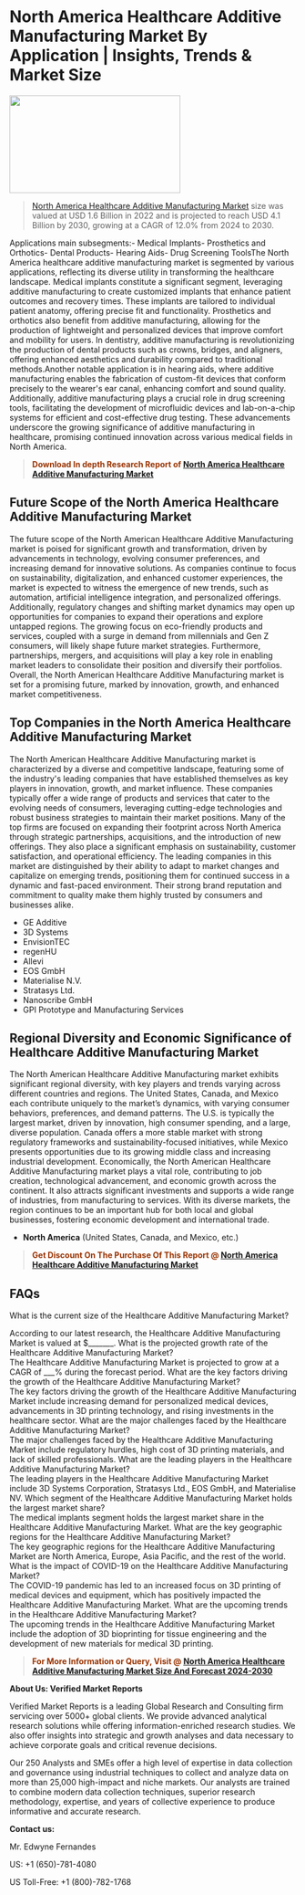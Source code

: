 <p><h1>North America Healthcare Additive Manufacturing Market By Application | Insights, Trends & Market Size</h1><p><img class="aligncenter size-medium wp-image-105565" src="https://ffe5etoiles.com/wp-content/uploads/2025/01/MST7-300x171.png" alt="" width="300" height="171" /></p><blockquote><p><a href="https://www.verifiedmarketreports.com/download-sample/?rid=568968&utm_source=Github-NA&utm_medium=362" target="_blank">North America Healthcare Additive Manufacturing Market</a> size was valued at USD 1.6 Billion in 2022 and is projected to reach USD 4.1 Billion by 2030, growing at a CAGR of 12.0% from 2024 to 2030.</p></blockquote>Applications main subsegments:- Medical Implants- Prosthetics and Orthotics- Dental Products- Hearing Aids- Drug Screening ToolsThe North America healthcare additive manufacturing market is segmented by various applications, reflecting its diverse utility in transforming the healthcare landscape. Medical implants constitute a significant segment, leveraging additive manufacturing to create customized implants that enhance patient outcomes and recovery times. These implants are tailored to individual patient anatomy, offering precise fit and functionality. Prosthetics and orthotics also benefit from additive manufacturing, allowing for the production of lightweight and personalized devices that improve comfort and mobility for users. In dentistry, additive manufacturing is revolutionizing the production of dental products such as crowns, bridges, and aligners, offering enhanced aesthetics and durability compared to traditional methods.Another notable application is in hearing aids, where additive manufacturing enables the fabrication of custom-fit devices that conform precisely to the wearer's ear canal, enhancing comfort and sound quality. Additionally, additive manufacturing plays a crucial role in drug screening tools, facilitating the development of microfluidic devices and lab-on-a-chip systems for efficient and cost-effective drug testing. These advancements underscore the growing significance of additive manufacturing in healthcare, promising continued innovation across various medical fields in North America.</p><blockquote><p><span style="color: #993300;"><strong>Download In depth Research Report of <a href="https://www.verifiedmarketreports.com/download-sample/?rid=568968&utm_source=Github-NA&utm_medium=362">North America Healthcare Additive Manufacturing Market</a></strong></span></p></blockquote><h2>Future Scope of the North America Healthcare Additive Manufacturing Market</h2><p>The future scope of the North American Healthcare Additive Manufacturing market is poised for significant growth and transformation, driven by advancements in technology, evolving consumer preferences, and increasing demand for innovative solutions. As companies continue to focus on sustainability, digitalization, and enhanced customer experiences, the market is expected to witness the emergence of new trends, such as automation, artificial intelligence integration, and personalized offerings. Additionally, regulatory changes and shifting market dynamics may open up opportunities for companies to expand their operations and explore untapped regions. The growing focus on eco-friendly products and services, coupled with a surge in demand from millennials and Gen Z consumers, will likely shape future market strategies. Furthermore, partnerships, mergers, and acquisitions will play a key role in enabling market leaders to consolidate their position and diversify their portfolios. Overall, the North American Healthcare Additive Manufacturing market is set for a promising future, marked by innovation, growth, and enhanced market competitiveness.</p><h2>Top Companies in the North America Healthcare Additive Manufacturing Market</h2><p>The North American Healthcare Additive Manufacturing market is characterized by a diverse and competitive landscape, featuring some of the industry's leading companies that have established themselves as key players in innovation, growth, and market influence. These companies typically offer a wide range of products and services that cater to the evolving needs of consumers, leveraging cutting-edge technologies and robust business strategies to maintain their market positions. Many of the top firms are focused on expanding their footprint across North America through strategic partnerships, acquisitions, and the introduction of new offerings. They also place a significant emphasis on sustainability, customer satisfaction, and operational efficiency. The leading companies in this market are distinguished by their ability to adapt to market changes and capitalize on emerging trends, positioning them for continued success in a dynamic and fast-paced environment. Their strong brand reputation and commitment to quality make them highly trusted by consumers and businesses alike.</p><p><ul><li>GE Additive </li><li> 3D Systems </li><li> EnvisionTEC </li><li> regenHU </li><li> Allevi </li><li> EOS GmbH </li><li> Materialise N.V. </li><li> Stratasys Ltd. </li><li> Nanoscribe GmbH </li><li> GPI Prototype and Manufacturing Services</li></ul></p><h2>Regional Diversity and Economic Significance of Healthcare Additive Manufacturing Market</h2><p>The North American Healthcare Additive Manufacturing market exhibits significant regional diversity, with key players and trends varying across different countries and regions. The United States, Canada, and Mexico each contribute uniquely to the market’s dynamics, with varying consumer behaviors, preferences, and demand patterns. The U.S. is typically the largest market, driven by innovation, high consumer spending, and a large, diverse population. Canada offers a more stable market with strong regulatory frameworks and sustainability-focused initiatives, while Mexico presents opportunities due to its growing middle class and increasing industrial development. Economically, the North American Healthcare Additive Manufacturing market plays a vital role, contributing to job creation, technological advancement, and economic growth across the continent. It also attracts significant investments and supports a wide range of industries, from manufacturing to services. With its diverse markets, the region continues to be an important hub for both local and global businesses, fostering economic development and international trade.</p><ul> <li><strong>North America</strong> (United States, Canada, and Mexico, etc.)</li></ul><blockquote><p><span style="color: #993300;"><strong>Get Discount On The Purchase Of This Report @ <a href="https://www.verifiedmarketreports.com/ask-for-discount/?rid=568968&utm_source=Github-NA&utm_medium=362">North America Healthcare Additive Manufacturing Market</a></strong></span></p></blockquote><h2>FAQs</h2><p><FAQ> <Question> What is the current size of the Healthcare Additive Manufacturing Market?</div><div> </Question> <Answer> According to our latest research, the Healthcare Additive Manufacturing Market is valued at $_______. </Answer></FAQ><FAQ> <Question> What is the projected growth rate of the Healthcare Additive Manufacturing Market?</div><div> </Question> <Answer> The Healthcare Additive Manufacturing Market is projected to grow at a CAGR of ___% during the forecast period. </Answer></FAQ><FAQ> <Question> What are the key factors driving the growth of the Healthcare Additive Manufacturing Market?</div><div> </Question> <Answer> The key factors driving the growth of the Healthcare Additive Manufacturing Market include increasing demand for personalized medical devices, advancements in 3D printing technology, and rising investments in the healthcare sector. </Answer></FAQ><FAQ> <Question> What are the major challenges faced by the Healthcare Additive Manufacturing Market?</div><div> </Question> <Answer> The major challenges faced by the Healthcare Additive Manufacturing Market include regulatory hurdles, high cost of 3D printing materials, and lack of skilled professionals. </Answer></FAQ><FAQ> <Question> What are the leading players in the Healthcare Additive Manufacturing Market?</div><div> </Question> <Answer> The leading players in the Healthcare Additive Manufacturing Market include 3D Systems Corporation, Stratasys Ltd., EOS GmbH, and Materialise NV. </Answer></FAQ><FAQ> <Question> Which segment of the Healthcare Additive Manufacturing Market holds the largest market share?</div><div> </Question> <Answer> The medical implants segment holds the largest market share in the Healthcare Additive Manufacturing Market. </Answer></FAQ><FAQ> <Question> What are the key geographic regions for the Healthcare Additive Manufacturing Market?</div><div> </Question> <Answer> The key geographic regions for the Healthcare Additive Manufacturing Market are North America, Europe, Asia Pacific, and the rest of the world. </Answer></FAQ><FAQ> <Question> What is the impact of COVID-19 on the Healthcare Additive Manufacturing Market?</div><div> </Question> <Answer> The COVID-19 pandemic has led to an increased focus on 3D printing of medical devices and equipment, which has positively impacted the Healthcare Additive Manufacturing Market. </Answer></FAQ><FAQ> <Question> What are the upcoming trends in the Healthcare Additive Manufacturing Market?</div><div> </Question> <Answer> The upcoming trends in the Healthcare Additive Manufacturing Market include the adoption of 3D bioprinting for tissue engineering and the development of new materials for medical 3D printing. </Answer></FAQ></p><blockquote><p><span style="color: #993300;"><strong>For More Information or Query, Visit @ <a href="https://www.verifiedmarketreports.com/product/healthcare-additive-manufacturing-market-size-and-forecast/">North America Healthcare Additive Manufacturing Market Size And Forecast 2024-2030</a></strong></span></p></blockquote><p><strong>About Us: Verified Market Reports</strong></p><p>Verified Market Reports is a leading Global Research and Consulting firm servicing over 5000+ global clients. We provide advanced analytical research solutions while offering information-enriched research studies. We also offer insights into strategic and growth analyses and data necessary to achieve corporate goals and critical revenue decisions.</p><p>Our 250 Analysts and SMEs offer a high level of expertise in data collection and governance using industrial techniques to collect and analyze data on more than 25,000 high-impact and niche markets. Our analysts are trained to combine modern data collection techniques, superior research methodology, expertise, and years of collective experience to produce informative and accurate research.</p><p><strong>Contact us:</strong></p><p>Mr. Edwyne Fernandes</p><p>US: +1 (650)-781-4080</p><p>US Toll-Free: +1 (800)-782-1768</p>
